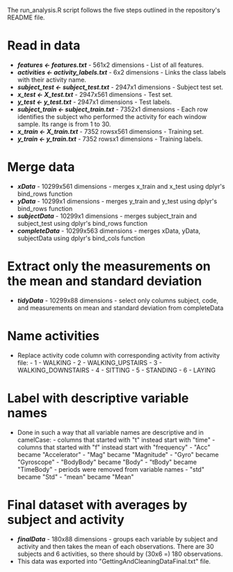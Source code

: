 The run_analysis.R script follows the five steps outlined in the repository's README file.

# Read in data

* ***features <- features.txt*** - 561x2 dimensions
        - List of all features. 
* ***activities <- activity_labels.txt*** - 6x2 dimensions
        - Links the class labels with their activity name.
* ***subject_test <- subject_test.txt*** - 2947x1 dimensions
        - Subject test set.
* ***x_test <- X_test.txt*** - 2947x561 dimensions
        - Test set.
* ***y_test <- y_test.txt*** - 2947x1 dimensions
        - Test labels.
* ***subject_train <- subject_train.txt*** - 7352x1 dimensions
        - Each row identifies the subject who performed the activity for each window sample. Its range is from 1 to 30. 
* ***x_train <- X_train.txt*** - 7352 rowsx561 dimensions
        - Training set.
* ***y_train <- y_train.txt*** - 7352 rowsx1 dimensions
        - Training labels.

# Merge data

* ***xData*** - 10299x561 dimensions - merges x_train and x_test using dplyr's bind_rows function
* ***yData*** - 10299x1 dimensions - merges y_train and y_test using dplyr's bind_rows function
* ***subjectData*** - 10299x1 dimensions - merges subject_train and subject_test using dplyr's bind_rows function
* ***completeData*** - 10299x563 dimensions - merges xData, yData, subjectData using dplyr's bind_cols function

# Extract only the measurements on the mean and standard deviation

* ***tidyData*** - 10299x88 dimensions - select only columns subject, code, and measurements on mean and standard deviation from completeData

# Name activities

* Replace activity code column with corresponding activity from activity file:
        - 1 - WALKING
        - 2 - WALKING_UPSTAIRS
        - 3 - WALKING_DOWNSTAIRS
        - 4 - SITTING
        - 5 - STANDING
        - 6 - LAYING

# Label with descriptive variable names

* Done in such a way that all variable names are descriptive and in camelCase:
        - columns that started with "t" instead start with "time"
        - columns that started with "f" instead start with "frequency"
        - "Acc" became "Accelerator"
        - "Mag" became "Magnitude"
        - "Gyro" became "Gyroscope"
        - "BodyBody" became "Body"
        - "tBody" became "TimeBody"
        - periods were removed from variable names
        - "std" became "Std"
        - "mean" became "Mean"

# Final dataset with averages by subject and activity

* ***finalData*** - 180x88 dimensions - groups each variable by subject and activity and then takes the mean of each observations. There are 30 subjects and 6 activities, so there should by (30x6 =) 180 observations.
* This data was exported into "GettingAndCleaningDataFinal.txt" file.